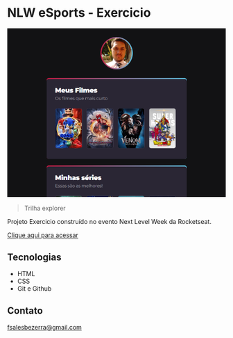 # NLW eSports - Exercicio

![preview](./.github/preview.png)

> Trilha explorer

Projeto Exercicio construído no evento Next Level Week da Rocketseat.

[Clique aqui para acessar](https://chiiico1303.github.io/NLWeSports-Exercicio/)

## Tecnologias

- HTML
- CSS
- Git e Github

## Contato

fsalesbezerra@gmail.com
